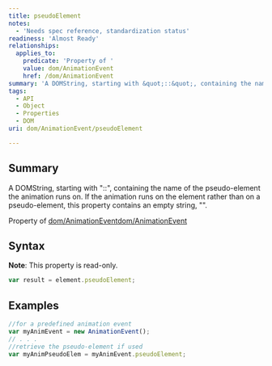 ```yaml
---
title: pseudoElement
notes:
  - 'Needs spec reference, standardization status'
readiness: 'Almost Ready'
relationships:
  applies_to:
    predicate: 'Property of '
    value: dom/AnimationEvent
    href: /dom/AnimationEvent
summary: 'A DOMString, starting with &quot;::&quot;, containing the name of the pseudo-element the animation runs on. If the animation runs on the element rather than on a pseudo-element, this property contains an empty string, &quot;&quot;.'
tags:
  - API
  - Object
  - Properties
  - DOM
uri: dom/AnimationEvent/pseudoElement

---
```

## Summary

A DOMString, starting with &quot;::&quot;, containing the name of the pseudo-element the animation runs on. If the animation runs on the element rather than on a pseudo-element, this property contains an empty string, &quot;&quot;.

Property of [dom/AnimationEvent](/dom/AnimationEvent)[dom/AnimationEvent](/dom/AnimationEvent)

## Syntax

**Note**: This property is read-only.

``` js
var result = element.pseudoElement;
```

## Examples

``` js
//for a predefined animation event
var myAnimEvent = new AnimationEvent();
// . . .
//retrieve the pseudo-element if used
var myAnimPseudoElem = myAnimEvent.pseudoElement;
```

